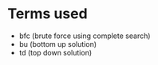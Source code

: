 # Terms used

- bfc (brute force using complete search)
- bu (bottom up solution)
- td (top down solution)
